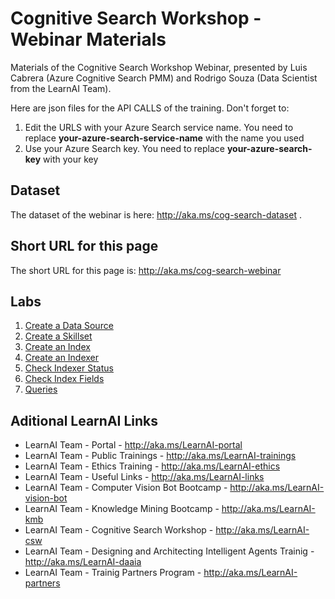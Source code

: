 # Cognitive Search Workshop - Webinar Materials

Materials of the Cognitive Search Workshop Webinar, presented by Luis Cabrera (Azure Cognitive Search PMM) and Rodrigo Souza (Data Scientist from the LearnAI Team).

Here are json files for the API CALLS of the training. Don't forget to:

1. Edit the URLS with your Azure Search service name. You need to replace **your-azure-search-service-name** with the name you used
1. Use your Azure Search key. You need to replace **your-azure-search-key** with your key

## Dataset

The dataset of the webinar is here: http://aka.ms/cog-search-dataset .

## Short URL for this page

The short URL for this page is: http://aka.ms/cog-search-webinar

## Labs
1. [Create a Data Source](https://github.com/Rodrigossz/cog-search-webinar/blob/master/01-create-data-source.md)
1. [Create a Skillset](https://github.com/Rodrigossz/cog-search-webinar/blob/master/02-create-skillset.md)
1. [Create an Index](https://github.com/Rodrigossz/cog-search-webinar/blob/master/03-create-index.md)
1. [Create an Indexer](https://github.com/Rodrigossz/cog-search-webinar/blob/master/04-create-indexer.md)
1. [Check Indexer Status](https://github.com/Rodrigossz/cog-search-webinar/blob/master/05-check-indexer-status.md)
1. [Check Index Fields](https://github.com/Rodrigossz/cog-search-webinar/blob/master/06-check-index-fields.md)
1. [Queries](https://github.com/Rodrigossz/cog-search-webinar/blob/master/07-queries.md)


## Aditional LearnAI Links

+ LearnAI Team - Portal - http://aka.ms/LearnAI-portal
+ LearnAI Team - Public Trainings - http://aka.ms/LearnAI-trainings
+ LearnAI Team - Ethics Training - http://aka.ms/LearnAI-ethics
+ LearnAI Team - Useful Links - http://aka.ms/LearnAI-links
+ LearnAI Team - Computer Vision Bot Bootcamp - http://aka.ms/LearnAI-vision-bot 
+ LearnAI Team - Knowledge Mining Bootcamp - http://aka.ms/LearnAI-kmb
+ LearnAI Team - Cognitive Search Workshop - http://aka.ms/LearnAI-csw
+ LearnAI Team - Designing and Architecting Intelligent Agents Trainig - http://aka.ms/LearnAI-daaia 
+ LearnAI Team - Trainig Partners Program - http://aka.ms/LearnAI-partners
